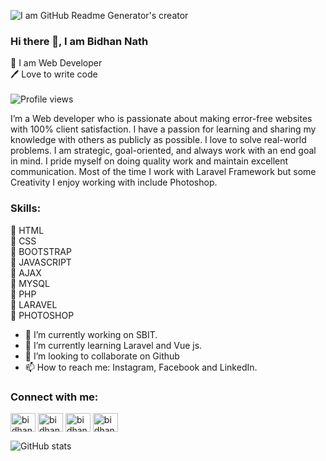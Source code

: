 
![I am GitHub Readme Generator's creator](https://media-exp1.licdn.com/dms/image/C5616AQEfX7hscAZS1Q/profile-displaybackgroundimage-shrink_350_1400/0/1654234782999?e=1659571200&v=beta&t=qycZ3sYM9uf-T0qOsrRx8oUDKaiv2ZanjBHauGuSwNw)

### Hi there 👋, I am Bidhan Nath

👑 I am Web Developer<br>
🖊️ Love to write code<br><br>
![Profile views](https://gpvc.arturio.dev/bidhancse)


I’m a Web developer who is passionate about making error-free websites with 100% client satisfaction. I have a passion for learning and sharing my knowledge with others as publicly as possible. I love to solve real-world problems. I am strategic, goal-oriented, and always work with an end goal in mind. I pride myself on doing quality work and maintain excellent communication. Most of the time I work with Laravel Framework but some Creativity I enjoy working with include Photoshop.

### Skills: 
🔗 HTML<br>
🔗 CSS<br>
🔗 BOOTSTRAP<br>
🔗 JAVASCRIPT<br>
🔗 AJAX<br>
🔗 MYSQL<br>
🔗 PHP<br>
🔗 LARAVEL<br>
🔗 PHOTOSHOP

- 🔭 I’m currently working on SBIT. 
- 🌱 I’m currently learning Laravel and Vue js. 
- 👯 I’m looking to collaborate on Github 
- 📫 How to reach me: Instagram, Facebook and LinkedIn. 


<h3 align="left">Connect with me:</h3>
<p align="left">
<a href="https://twitter.com/bidhannath12" target="blank"><img align="center" src="https://raw.githubusercontent.com/rahuldkjain/github-profile-readme-generator/master/src/images/icons/Social/twitter.svg" alt="bidhannath12" height="30" width="40" /></a>
<a href="https://linkedin.com/in/bidhan-nath-0790391b8" target="blank"><img align="center" src="https://raw.githubusercontent.com/rahuldkjain/github-profile-readme-generator/master/src/images/icons/Social/linked-in-alt.svg" alt="bidhan-nath-0790391b8" height="30" width="40" /></a>
<a href="https://fb.com/bidhan716" target="blank"><img align="center" src="https://raw.githubusercontent.com/rahuldkjain/github-profile-readme-generator/master/src/images/icons/Social/facebook.svg" alt="bidhan716" height="30" width="40" /></a>
<a href="https://instagram.com/bidhan_dev_nath" target="blank"><img align="center" src="https://raw.githubusercontent.com/rahuldkjain/github-profile-readme-generator/master/src/images/icons/Social/instagram.svg" alt="bidhan_dev_nath" height="30" width="40" /></a>
</p>

![GitHub stats](https://github-readme-stats.vercel.app/api?username=bidhancse&show_icons=true&count_private=true)  

  

